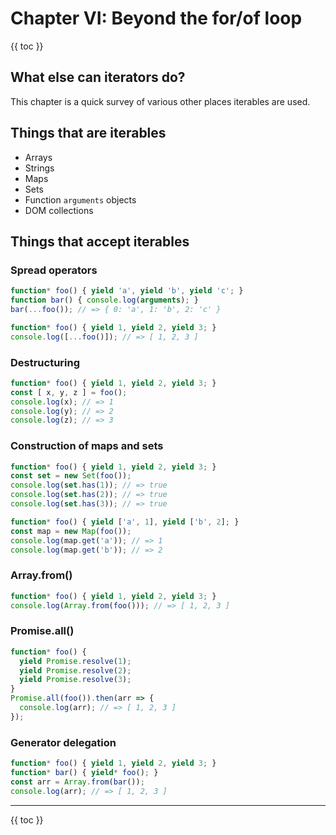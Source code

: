 # Chapter VI: Beyond the for/of loop

{{ toc }}

## What else can iterators do?

This chapter is a quick survey of various other places iterables are used.

## Things that are iterables

 * Arrays
 * Strings
 * Maps
 * Sets
 * Function `arguments` objects
 * DOM collections

## Things that accept iterables

### Spread operators

```js
function* foo() { yield 'a', yield 'b', yield 'c'; }
function bar() { console.log(arguments); }
bar(...foo()); // => { 0: 'a', 1: 'b', 2: 'c' }
```

```js
function* foo() { yield 1, yield 2, yield 3; }
console.log([...foo()]); // => [ 1, 2, 3 ]
```

### Destructuring

```js
function* foo() { yield 1, yield 2, yield 3; }
const [ x, y, z ] = foo();
console.log(x); // => 1
console.log(y); // => 2
console.log(z); // => 3
```

### Construction of maps and sets

```js
function* foo() { yield 1, yield 2, yield 3; }
const set = new Set(foo());
console.log(set.has(1)); // => true
console.log(set.has(2)); // => true
console.log(set.has(3)); // => true
```

```js
function* foo() { yield ['a', 1], yield ['b', 2]; }
const map = new Map(foo());
console.log(map.get('a')); // => 1
console.log(map.get('b')); // => 2
```

### Array.from()

```js
function* foo() { yield 1, yield 2, yield 3; }
console.log(Array.from(foo())); // => [ 1, 2, 3 ]
```

### Promise.all()

```js
function* foo() {
  yield Promise.resolve(1);
  yield Promise.resolve(2);
  yield Promise.resolve(3);
}
Promise.all(foo()).then(arr => {
  console.log(arr); // => [ 1, 2, 3 ]
});
```

### Generator delegation

```js
function* foo() { yield 1, yield 2, yield 3; }
function* bar() { yield* foo(); }
const arr = Array.from(bar());
console.log(arr); // => [ 1, 2, 3 ]
```

----------------

{{ toc }}
